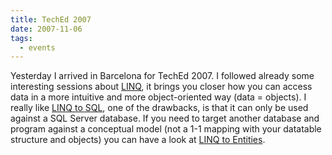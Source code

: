 ```yaml
---
title: TechEd 2007
date: 2007-11-06
tags: 
  - events
---
```


Yesterday I arrived in Barcelona for TechEd 2007. I followed already some interesting sessions about [LINQ](http://msdn2.microsoft.com/en-gb/netframework/aa904594.aspx), it brings you closer how you can access data in a more intuitive and more object-oriented way (data = objects). I really like [LINQ to SQL](http://msdn2.microsoft.com/en-gb/library/bb425822.aspx), one of the drawbacks, is that it can only be used against a SQL Server database. If you need to target another database and program against a conceptual model (not a 1-1 mapping with your datatable structure and objects) you can have a look at [LINQ to Entities](http://msdn2.microsoft.com/en-gb/library/aa697427(vs.80).aspx).
